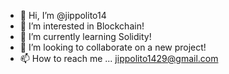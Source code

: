 - 👋 Hi, I’m @jippolito14
- 👀 I’m interested in Blockchain!
- 🌱 I’m currently learning Solidity!
- 💞️ I’m looking to collaborate on a new project!
- 📫 How to reach me ... jippolito1429@gmail.com
